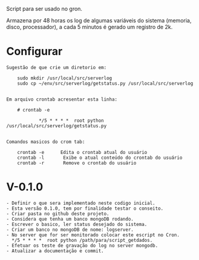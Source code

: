 Script para ser usado no gron.

Armazena por 48 horas os log de algumas variáveis do sistema
(memoria, disco, processador), a cada 5 minutos é gerado um
registro de 2k.



# Configurar

    Sugestão de que crie um diretorio em:

        sudo mkdir /usr/local/src/serverlog
        sudo cp ~/env/src/serverlog/getstatus.py /usr/local/src/serverlog


    Em arquivo crontab acresentar esta linha:

        # crontab -e

                */5 * * * *  root python /usr/local/src/serverlog/getstatus.py


    Comandos masicos do crom tab:

        crontab -e      Edita o crontab atual do usuário
        crontab -l       Exibe o atual conteúdo do crontab do usuário
        crontab -r       Remove o crontab do usuário





# V-0.1.0
    - Definir o que sera implementado neste codigo inicial.
    - Esta versão 0.1.0, tem por finalidade testar o conseito.
    - Criar pasta no github deste projeto.
    - Considera que tenha um banco mongoDB rodando.
    - Escrever o basico, ler status desejado do sistema.
    - Criar um banco no mongoDB de nome: logserver.
    - No server que for ser monitorado colocar este escript no Cron.
      */5 * * * *  root python /path/para/script_getdados.
    - Efetuar os teste de gravação do log no server mongodb.
    - Atualizar a documentação e commit.
